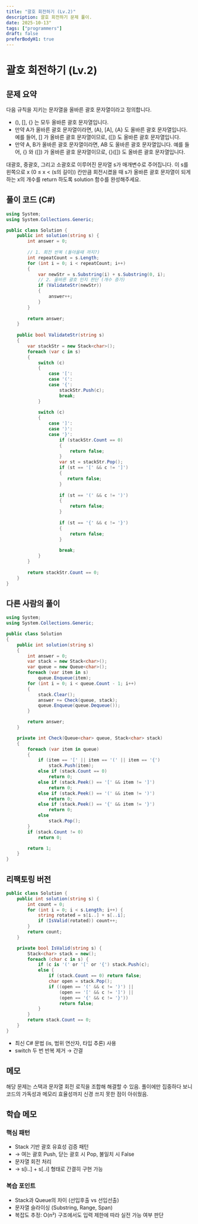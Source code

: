 ```yaml
---
title: "괄호 회전하기 (Lv.2)"
description: 괄호 회전하기 문제 풀이.
date: 2025-10-13"
tags: ["programmers"]
draft: false
preferBodyH1: true
---
```


# 괄호 회전하기 (Lv.2)

## 문제 요약

다음 규칙을 지키는 문자열을 올바른 괄호 문자열이라고 정의합니다.

- (), [], {} 는 모두 올바른 괄호 문자열입니다.
- 만약 A가 올바른 괄호 문자열이라면, (A), [A], {A} 도 올바른 괄호 문자열입니다. 예를 들어, [] 가 올바른 괄호 문자열이므로, ([]) 도 올바른 괄호 문자열입니다.
- 만약 A, B가 올바른 괄호 문자열이라면, AB 도 올바른 괄호 문자열입니다. 예를 들어, {} 와 ([]) 가 올바른 괄호 문자열이므로, {}([]) 도 올바른 괄호 문자열입니다.

대괄호, 중괄호, 그리고 소괄호로 이루어진 문자열 s가 매개변수로 주어집니다. 이 s를 왼쪽으로 x (0 ≤ x < (s의 길이)) 칸만큼 회전시켰을 때 s가 올바른 괄호 문자열이 되게 하는 x의 개수를 return 하도록 solution 함수를 완성해주세요.

## 풀이 코드 (C#)

```csharp
using System;
using System.Collections.Generic;

public class Solution {
    public int solution(string s) {
        int answer = 0;
        
        // 1. 회전 반복 (돌아올때 까지?)
        int repeatCount = s.Length;
        for (int i = 0; i < repeatCount; i++)
        {
            var newStr = s.Substring(i) + s.Substring(0, i);
            // 2. 올바른 괄호 인지 판단 (개수 증가)
            if (ValidateStr(newStr))
            {
                answer++;
            }
        }
    
        return answer;
    }
    
    public bool ValidateStr(string s)
    {
        var stackStr = new Stack<char>();
        foreach (var c in s)
        {
            switch (c)
            {
                case '[':
                case '(':
                case '{':
                    stackStr.Push(c);
                    break;  
            }
            
            switch (c)
            {
                case ']':
                case ')':
                case '}':
                    if (stackStr.Count == 0)
                    {
                        return false;
                    }
                    var st = stackStr.Pop();
                    if (st == '[' && c != ']')
                    {
                       return false; 
                    }
                    
                    if (st == '(' && c != ')')
                    {
                        return false;
                    }
                    
                    if (st == '{' && c != '}')
                    {
                        return false;
                    }
                    
                    break;
            }
        }
        
        return stackStr.Count == 0;
    }
}
```

## 다른 사람의 풀이

```csharp
using System;
using System.Collections.Generic;

public class Solution
{
    public int solution(string s)
    {
        int answer = 0;
        var stack = new Stack<char>();
        var queue = new Queue<char>();
        foreach (var item in s)
            queue.Enqueue(item);
        for (int i = 0; i < queue.Count - 1; i++)
        {
            stack.Clear();
            answer += Check(queue, stack);
            queue.Enqueue(queue.Dequeue());
        }

        return answer;
    }

    private int Check(Queue<char> queue, Stack<char> stack)
    {
        foreach (var item in queue)
        {
            if (item == '[' || item == '(' || item == '{')
                stack.Push(item);
            else if (stack.Count == 0)
                return 0;
            else if (stack.Peek() == '[' && item != ']')
                return 0;
            else if (stack.Peek() == '(' && item != ')')
                return 0;
            else if (stack.Peek() == '{' && item != '}')
                return 0;
            else
                stack.Pop();
        }
        if (stack.Count != 0)
            return 0;

        return 1;
    }
}
```

## 리팩토링 버전

```csharp
public class Solution {
    public int solution(string s) {
        int count = 0;
        for (int i = 0; i < s.Length; i++) {
            string rotated = s[i..] + s[..i];
            if (IsValid(rotated)) count++;
        }
        return count;
    }

    private bool IsValid(string s) {
        Stack<char> stack = new();
        foreach (char c in s) {
            if (c is '(' or '[' or '{') stack.Push(c);
            else {
                if (stack.Count == 0) return false;
                char open = stack.Pop();
                if ((open == '(' && c != ')') ||
                    (open == '[' && c != ']') ||
                    (open == '{' && c != '}'))
                    return false;
            }
        }
        return stack.Count == 0;
    }
}

```

- 최신 C# 문법 (is, 범위 연산자, 타입 추론) 사용
- switch 두 번 반복 제거 → 간결

## 메모

해당 문제는 스택과 문자열 회전 로직을 조합해 해결할 수 있음.
풀이에만 집중하다 보니 코드의 가독성과 메모리 효율성까지 신경 쓰지 못한 점이 아쉬웠음.

## 학습 메모

### 핵심 패턴

- Stack 기반 괄호 유효성 검증 패턴
- → 여는 괄호 Push, 닫는 괄호 시 Pop, 불일치 시 False
- 문자열 회전 처리
- → s[i..] + s[..i] 형태로 간결히 구현 가능

### 복습 포인트

- Stack과 Queue의 차이 (선입후출 vs 선입선출)
- 문자열 슬라이싱 (Substring, Range, Span<char>)
- 복잡도 추정: O(n²) 구조에서도 입력 제한에 따라 실전 가능 여부 판단